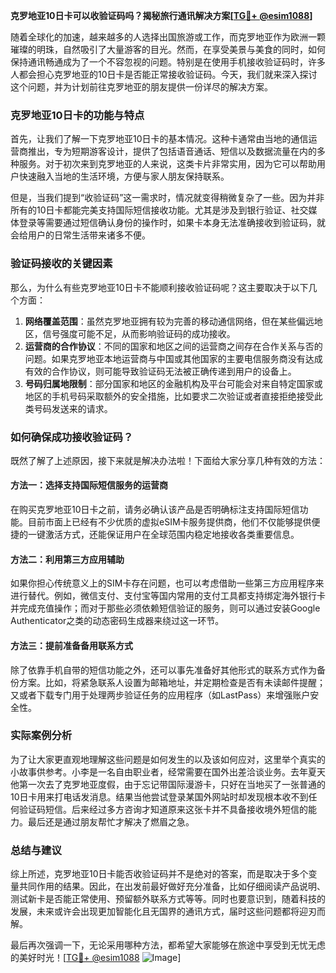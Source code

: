 **克罗地亚10日卡可以收验证码吗？揭秘旅行通讯解决方案[[TG💪+ @esim1088](https://t.me/s/esim1088)]**

随着全球化的加速，越来越多的人选择出国旅游或工作，而克罗地亚作为欧洲一颗璀璨的明珠，自然吸引了大量游客的目光。然而，在享受美景与美食的同时，如何保持通讯畅通成为了一个不容忽视的问题。特别是在使用手机接收验证码时，许多人都会担心克罗地亚的10日卡是否能正常接收验证码。今天，我们就来深入探讨这个问题，并为计划前往克罗地亚的朋友提供一份详尽的解决方案。

### 克罗地亚10日卡的功能与特点

首先，让我们了解一下克罗地亚10日卡的基本情况。这种卡通常由当地的通信运营商推出，专为短期游客设计，提供了包括语音通话、短信以及数据流量在内的多种服务。对于初次来到克罗地亚的人来说，这类卡片非常实用，因为它可以帮助用户快速融入当地的生活环境，方便与家人朋友保持联系。

但是，当我们提到“收验证码”这一需求时，情况就变得稍微复杂了一些。因为并非所有的10日卡都能完美支持国际短信接收功能。尤其是涉及到银行验证、社交媒体登录等需要通过短信确认身份的操作时，如果卡本身无法准确接收到验证码，就会给用户的日常生活带来诸多不便。

### 验证码接收的关键因素

那么，为什么有些克罗地亚10日卡不能顺利接收验证码呢？这主要取决于以下几个方面：

1. **网络覆盖范围**：虽然克罗地亚拥有较为完善的移动通信网络，但在某些偏远地区，信号强度可能不足，从而影响验证码的成功接收。
2. **运营商的合作协议**：不同的国家和地区之间的运营商之间存在合作关系与否的问题。如果克罗地亚本地运营商与中国或其他国家的主要电信服务商没有达成有效的合作协议，则可能导致验证码无法被正确传递到用户的设备上。
3. **号码归属地限制**：部分国家和地区的金融机构及平台可能会对来自特定国家或地区的手机号码采取额外的安全措施，比如要求二次验证或者直接拒绝接受此类号码发送来的请求。

### 如何确保成功接收验证码？

既然了解了上述原因，接下来就是解决办法啦！下面给大家分享几种有效的方法：

#### 方法一：选择支持国际短信服务的运营商
在购买克罗地亚10日卡之前，请务必确认该产品是否明确标注支持国际短信功能。目前市面上已经有不少优质的虚拟eSIM卡服务提供商，他们不仅能够提供便捷的一键激活方式，还能保证用户在全球范围内稳定地接收各类重要信息。

#### 方法二：利用第三方应用辅助
如果你担心传统意义上的SIM卡存在问题，也可以考虑借助一些第三方应用程序来进行替代。例如，微信支付、支付宝等国内常用的支付工具都支持绑定海外银行卡并完成充值操作；而对于那些必须依赖短信验证的服务，则可以通过安装Google Authenticator之类的动态密码生成器来绕过这一环节。

#### 方法三：提前准备备用联系方式
除了依靠手机自带的短信功能之外，还可以事先准备好其他形式的联系方式作为备份方案。比如，将紧急联系人设置为邮箱地址，并定期检查是否有未读邮件提醒；又或者下载专门用于处理两步验证任务的应用程序（如LastPass）来增强账户安全性。

### 实际案例分析

为了让大家更直观地理解这些问题是如何发生的以及该如何应对，这里举个真实的小故事供参考。小李是一名自由职业者，经常需要在国外出差洽谈业务。去年夏天他第一次去了克罗地亚度假，由于忘记带国际漫游卡，只好在当地买了一张普通的10日卡用来打电话发消息。结果当他尝试登录某国外网站时却发现根本收不到任何验证码短信。后来经过多方咨询才知道原来这张卡并不具备接收境外短信的能力。最后还是通过朋友帮忙才解决了燃眉之急。

### 总结与建议

综上所述，克罗地亚10日卡能否收验证码并不是绝对的答案，而是取决于多个变量共同作用的结果。因此，在出发前最好做好充分准备，比如仔细阅读产品说明、测试新卡是否能正常使用、预留额外联系方式等等。同时也要意识到，随着科技的发展，未来或许会出现更加智能化且无国界的通讯方式，届时这些问题都将迎刃而解。

最后再次强调一下，无论采用哪种方法，都希望大家能够在旅途中享受到无忧无虑的美好时光！[[TG💪+ @esim1088](https://t.me/s/esim1088) ![Image](https://i.postimg.cc/4NQfJmqS/Snipaste-2025-05-13-00-14-12.png)]